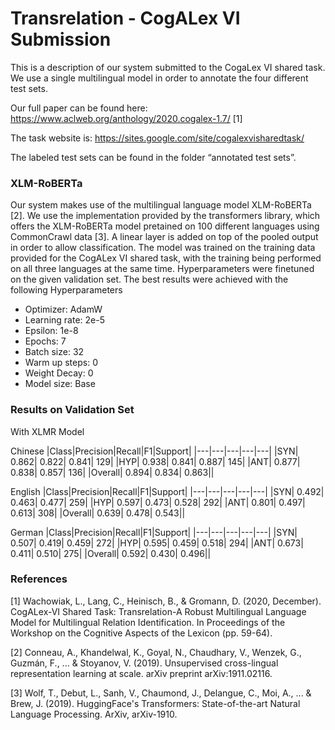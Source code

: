 # Transrelation - CogALex VI Submission

This is a description of our system submitted to the CogaLex VI shared task. We use a single multilingual model in order to annotate the four different test sets. 

Our full paper can be found here: https://www.aclweb.org/anthology/2020.cogalex-1.7/ [1]

The task website is: https://sites.google.com/site/cogalexvisharedtask/

The labeled test sets can be found in the folder “annotated test sets”.

### XLM-RoBERTa 

Our system makes use of the multilingual language model XLM-RoBERTa [2]. We use the implementation provided by the transformers library, which offers the XLM-RoBERTa model pretained on 100 different languages using CommonCrawl data [3]. A linear layer is added on top of the pooled output in order to allow classification. 
The model was trained on the training data provided for the CogALex VI shared task, with the training being performed on all three languages at the same time. Hyperparameters were finetuned on the given validation set. The best results were achieved with the following Hyperparameters
-	Optimizer: AdamW
-	Learning rate: 2e-5
-	Epsilon: 1e-8
-	Epochs: 7
-	Batch size: 32
-	Warm up steps: 0
-	Weight Decay: 0
- 	Model size: Base   

### Results on Validation Set
With XLMR Model

Chinese
|Class|Precision|Recall|F1|Support|
|---|---|---|---|---|
|SYN| 0.862| 0.822| 0.841| 129|
|HYP| 0.938| 0.841| 0.887| 145|
|ANT| 0.877| 0.838| 0.857| 136|
|Overall| 0.894| 0.834| 0.863||

English
|Class|Precision|Recall|F1|Support|
|---|---|---|---|---|
|SYN| 0.492| 0.463| 0.477| 259|
|HYP| 0.597| 0.473| 0.528| 292|
|ANT| 0.801| 0.497| 0.613| 308|
|Overall| 0.639| 0.478| 0.543||

German
|Class|Precision|Recall|F1|Support|
|---|---|---|---|---|
|SYN| 0.507| 0.419| 0.459| 272|
|HYP| 0.595| 0.459| 0.518| 294|
|ANT| 0.673| 0.411| 0.510| 275|
|Overall| 0.592| 0.430| 0.496||


### References
[1] Wachowiak, L., Lang, C., Heinisch, B., & Gromann, D. (2020, December). CogALex-VI Shared Task: Transrelation-A Robust Multilingual Language Model for Multilingual Relation Identification. In Proceedings of the Workshop on the Cognitive Aspects of the Lexicon (pp. 59-64).

[2] Conneau, A., Khandelwal, K., Goyal, N., Chaudhary, V., Wenzek, G., Guzmán, F., ... & Stoyanov, V. (2019). Unsupervised cross-lingual representation learning at scale. arXiv preprint arXiv:1911.02116.

[3] Wolf, T., Debut, L., Sanh, V., Chaumond, J., Delangue, C., Moi, A., ... & Brew, J. (2019). HuggingFace's Transformers: State-of-the-art Natural Language Processing. ArXiv, arXiv-1910.
